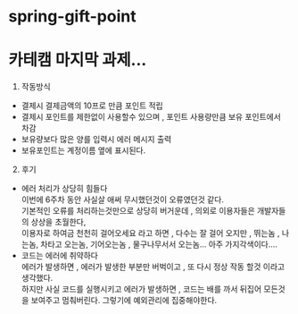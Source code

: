 # spring-gift-point

#  카테캠 마지막 과제...

1. 작동방식
- 결제시 결제금액의 10프로 만큼 포인트 적립
- 결제시 포인트를 제한없이 사용할수 있으며 ,
포인트 사용량만큼 보유 포인트에서 차감
- 보유량보다 많은 양를 입력시 에러 메시지 출력
- 보유포인트는 계정이름 옆에 표시된다.



2. 후기
- 에러 처리가 상당히 힘들다 <br>
이번에 6주차 동안 사실살 애써 무시했던것이 오류였던것 같다. <br>
기본적인 오류를 처리하는것만으로 상당히 버거운데 , 의외로 이용자들은
개발자들의 상상을 초월한다,<br>
이용자로 하여금 천천히 걸어오세요 라고 하면 , 다수는 잘 걸어 오지만 , 뛰는놈 , 나는놈,
차타고 오는놈, 기어오는놈 , 물구나무서서 오는놈... 아주 가지각색이다....
-  코드는 에러에 취약하다<br>
에러가 발생하면 , 에러가 발생한 부분만 버벅이고 , 또 다시 정상 작동 할것 이라고 생각했다.<br>
하지만 사실 코드를 실행시키고 에러가 발생하면 , 코드는 배를 까서 뒤집어 모든것을 보여주고
멈춰버린다. 그렇기에 예외관리에 집중해야한다.

